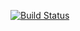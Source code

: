 [![Build Status](https://travis-ci.org/cpuy/bonita-platform.svg)](https://travis-ci.org/cpuy/bonita-platform)
